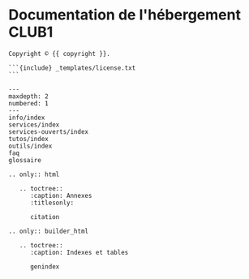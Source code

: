 Documentation de l'hébergement CLUB1
====================================

````{only} not latex
Copyright © {{ copyright }}.

```{include} _templates/license.txt
```
````

```{toctree}
---
maxdepth: 2
numbered: 1
---
info/index
services/index
services-ouverts/index
tutos/index
outils/index
faq
glossaire
```


```{eval-rst}
.. only:: html

   .. toctree::
      :caption: Annexes
      :titlesonly:

      citation

.. only:: builder_html

   .. toctree::
      :caption: Indexes et tables

      genindex
```
